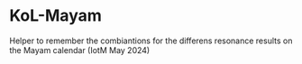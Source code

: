 # KoL-Mayam
Helper to remember the combiantions for the differens resonance results on the Mayam calendar (IotM May 2024)
